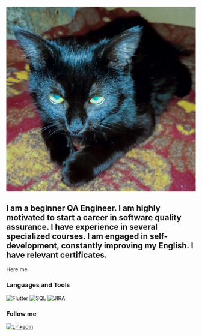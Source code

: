 [![Header](https://github.com/KostiantynHorda/kostiantynhorda/blob/master/assets/header.jpg)](https://github.com/KostiantynHorda)

## I am a beginner QA Engineer. I am highly motivated to start a career in software quality assurance. I have experience in several specialized courses. I am engaged in self-development, constantly improving my English. I have relevant certificates.

Here me

### Languages and Tools
![Flutter](https://img.shields.io/badge/Flutter-090909?style=for-the-badge&logo=flutter&logoColor=47C5FB)
![SQL](https://img.shields.io/badge/SQL-090909?style=for-the-badge&logo=mysql&logoColor=47C5FB)
![JIRA](https://img.shields.io/badge/JIRA-090909?style=for-the-badge&logo=JIRA&logoColor=47C5FB)

### Follow me
[![Linkedin](https://img.shields.io/badge/Linkedin-090909?style=for-the-badge&logo=Linkedin&logoColor=47C5FB)](https://www.linkedin.com/in/horda-kostiantyn)